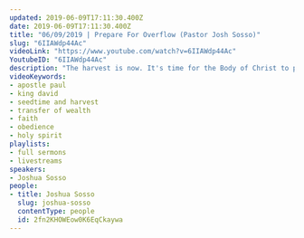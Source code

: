 ```yaml
---
updated: 2019-06-09T17:11:30.400Z
date: 2019-06-09T17:11:30.400Z
title: "06/09/2019 | Prepare For Overflow (Pastor Josh Sosso)"
slug: "6IIAWdp44Ac"
videoLink: "https://www.youtube.com/watch?v=6IIAWdp44Ac"
YoutubeID: "6IIAWdp44Ac"
description: "The harvest is now. It's time for the Body of Christ to prepare for God's move. We must allow the Holy Spirit to illuminate the Word of God and His prophetic instructions. This sermon was delivered by Pastor Joshua Sosso at Freedom Fellowship Church International on June 9th, 2019. "
videoKeywords:
- apostle paul
- king david
- seedtime and harvest
- transfer of wealth
- faith
- obedience
- holy spirit
playlists:
- full sermons
- livestreams
speakers:
- Joshua Sosso
people:
- title: Joshua Sosso
  slug: joshua-sosso
  contentType: people
  id: 2fn2KHOWEow0K6EqCkaywa
---
```

